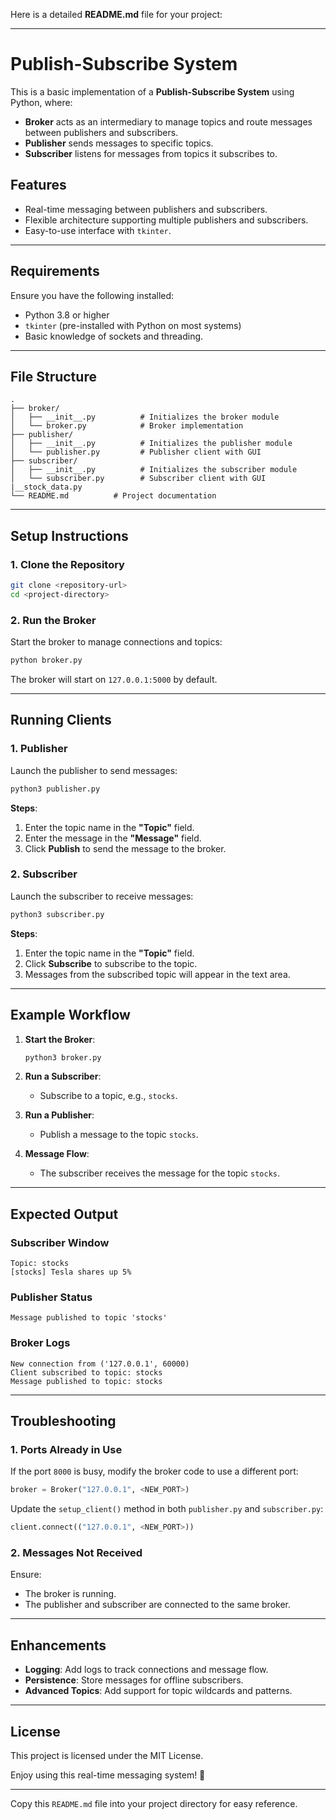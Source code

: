 Here is a detailed **README.md** file for your project:

---

# Publish-Subscribe System

This is a basic implementation of a **Publish-Subscribe System** using Python, where:
- **Broker** acts as an intermediary to manage topics and route messages between publishers and subscribers.
- **Publisher** sends messages to specific topics.
- **Subscriber** listens for messages from topics it subscribes to.

## Features
- Real-time messaging between publishers and subscribers.
- Flexible architecture supporting multiple publishers and subscribers.
- Easy-to-use interface with `tkinter`.

---

## Requirements

Ensure you have the following installed:
- Python 3.8 or higher
- `tkinter` (pre-installed with Python on most systems)
- Basic knowledge of sockets and threading.

---

## File Structure

```
.
├── broker/
│   ├── __init__.py          # Initializes the broker module
│   └── broker.py            # Broker implementation
├── publisher/
│   ├── __init__.py          # Initializes the publisher module
│   └── publisher.py         # Publisher client with GUI
├── subscriber/
│   ├── __init__.py          # Initializes the subscriber module
│   └── subscriber.py        # Subscriber client with GUI
|__stock_data.py
└── README.md          # Project documentation
```

---

## Setup Instructions

### 1. Clone the Repository

```bash
git clone <repository-url>
cd <project-directory>
```

### 2. Run the Broker

Start the broker to manage connections and topics:
```bash
python broker.py
```

The broker will start on `127.0.0.1:5000` by default.

---

## Running Clients

### 1. Publisher

Launch the publisher to send messages:
```bash
python3 publisher.py
```

**Steps**:
1. Enter the topic name in the **"Topic"** field.
2. Enter the message in the **"Message"** field.
3. Click **Publish** to send the message to the broker.

### 2. Subscriber

Launch the subscriber to receive messages:
```bash
python3 subscriber.py
```

**Steps**:
1. Enter the topic name in the **"Topic"** field.
2. Click **Subscribe** to subscribe to the topic.
3. Messages from the subscribed topic will appear in the text area.

---

## Example Workflow

1. **Start the Broker**:
   ```bash
   python3 broker.py
   ```

2. **Run a Subscriber**:
   - Subscribe to a topic, e.g., `stocks`.

3. **Run a Publisher**:
   - Publish a message to the topic `stocks`.

4. **Message Flow**:
   - The subscriber receives the message for the topic `stocks`.

---

## Expected Output

### Subscriber Window
```
Topic: stocks
[stocks] Tesla shares up 5%
```

### Publisher Status
```
Message published to topic 'stocks'
```

### Broker Logs
```
New connection from ('127.0.0.1', 60000)
Client subscribed to topic: stocks
Message published to topic: stocks
```

---

## Troubleshooting

### 1. Ports Already in Use
If the port `8000` is busy, modify the broker code to use a different port:
```python
broker = Broker("127.0.0.1", <NEW_PORT>)
```
Update the `setup_client()` method in both `publisher.py` and `subscriber.py`:
```python
client.connect(("127.0.0.1", <NEW_PORT>))
```

### 2. Messages Not Received
Ensure:
- The broker is running.
- The publisher and subscriber are connected to the same broker.

---

## Enhancements

- **Logging**: Add logs to track connections and message flow.
- **Persistence**: Store messages for offline subscribers.
- **Advanced Topics**: Add support for topic wildcards and patterns.

---

## License
This project is licensed under the MIT License.

Enjoy using this real-time messaging system! 🎉

--- 

Copy this `README.md` file into your project directory for easy reference.